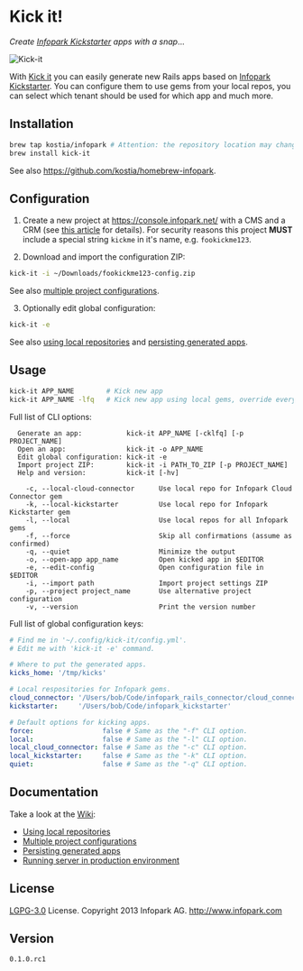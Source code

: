 # Kick it!

_Create_ [_Infopark Kickstarter_](https://dev.infopark.net/kickstarter) _apps_ _with_ _a_ _snap_...

![Kick-it](https://raw.github.com/kostia/kick-it/master/kick-it.png)

With [Kick it](https://github.com/infopark/kick-it) you can easily generate new Rails apps based on
[Infopark Kickstarter](https://dev.infopark.net/kickstarter).
You can configure them to use gems from your local repos,
you can select which tenant should be used for which app and much more.

## Installation

```bash
brew tap kostia/infopark # Attention: the repository location may change.
brew install kick-it
```
See also https://github.com/kostia/homebrew-infopark.

## Configuration

1. Create a new project at https://console.infopark.net/ with a CMS and a CRM (see [this article](https://dev.infopark.net/getting-started) for details).
For security reasons this project __MUST__ include a special string `kickme` in it's name, e.g. `fookickme123`.

2. Download and import the configuration ZIP:
```bash
kick-it -i ~/Downloads/fookickme123-config.zip
```
See also [multiple project configurations](https://github.com/infopark/kick-it/wiki/Multiple-project-configurations).

3. Optionally edit global configuration:
```bash
kick-it -e
```
See also [using local repositories](https://github.com/infopark/kick-it/wiki/Using-local-repositories) and [persisting generated apps](https://github.com/infopark/kick-it/wiki/Persisting-generated-apps).


## Usage

```bash
kick-it APP_NAME        # Kick new app
kick-it APP_NAME -lfq   # Kick new app using local gems, override everything without asking and be quite.
```

Full list of CLI options:
```
  Generate an app:           kick-it APP_NAME [-cklfq] [-p PROJECT_NAME]
  Open an app:               kick-it -o APP_NAME
  Edit global configuration: kick-it -e
  Import project ZIP:        kick-it -i PATH_TO_ZIP [-p PROJECT_NAME]
  Help and version:          kick-it [-hv]

    -c, --local-cloud-connector      Use local repo for Infopark Cloud Connector gem
    -k, --local-kickstarter          Use local repo for Infopark Kickstarter gem
    -l, --local                      Use local repos for all Infopark gems
    -f, --force                      Skip all confirmations (assume as confirmed)
    -q, --quiet                      Minimize the output
    -o, --open-app app_name          Open kicked app in $EDITOR
    -e, --edit-config                Open configuration file in $EDITOR
    -i, --import path                Import project settings ZIP
    -p, --project project_name       Use alternative project configuration
    -v, --version                    Print the version number
```

Full list of global configuration keys:
```yaml
# Find me in '~/.config/kick-it/config.yml'.
# Edit me with 'kick-it -e' command.

# Where to put the generated apps.
kicks_home: '/tmp/kicks'

# Local respositories for Infopark gems.
cloud_connector: '/Users/bob/Code/infopark_rails_connector/cloud_connector'
kickstarter:     '/Users/bob/Code/infopark_kickstarter'

# Default options for kicking apps.
force:                 false # Same as the "-f" CLI option.
local:                 false # Same as the "-l" CLI option.
local_cloud_connector: false # Same as the "-c" CLI option.
local_kickstarter:     false # Same as the "-k" CLI option.
quiet:                 false # Same as the "-q" CLI option.
```

## Documentation

Take a look at the [Wiki](https://github.com/infopark/kick-it/wiki):

* [Using local repositories](https://github.com/infopark/kick-it/wiki/Using-local-repositories)
* [Multiple project configurations](https://github.com/infopark/kick-it/wiki/Multiple-project-configurations)
* [Persisting generated apps](https://github.com/infopark/kick-it/wiki/Persisting-generated-apps)
* [Running server in production environment](https://github.com/infopark/kick-it/wiki/Running-server-in-production-environment)

## License

[LGPG-3.0](http://www.gnu.org/licenses/lgpl-3.0.html) License.
Copyright 2013 Infopark AG.
http://www.infopark.com

## Version

`0.1.0.rc1`
